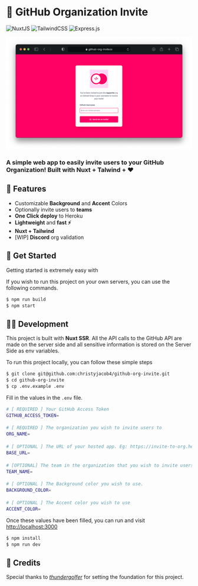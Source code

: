 # 📧 GitHub Organization Invite

![NuxtJS](https://img.shields.io/badge/nuxt.js-00C58E?style=for-the-badge&logo=nuxtdotjs&logoColor=white) ![TailwindCSS](https://img.shields.io/badge/Tailwind_CSS-38B2AC?style=for-the-badge&logo=tailwind-css&logoColor=white) ![Express.js](https://img.shields.io/badge/Express.js-000000?style=for-the-badge&logo=express&logoColor=white)

<p align="center">
  <img src="readme-image.png"/>
</p>

### A simple web app to easily **invite users to your GitHub Organization**! Built with **Nuxt + Talwind + ❤️**

## 🎯 Features
* Customizable **Background** and **Accent** Colors
* Optionally invite users to **teams**
* **One Click deploy** to Heroku
* **Lightweight** and **fast ⚡️**
* **Nuxt + Tailwind**  
* [WIP] **Discord** org validation 

## 💫 Get Started 

Getting started is extremely easy with 



If you wish to run this project on your own servers, you can use the following commands.

```sh
$ npm run build
$ npm start 
```

## 🧑‍💻 Development

This project is built with **Nuxt SSR**. All the API calls to the GitHub API are made on the server side and all sensitive information is stored on the Server Side as env variables. 

To run this project locally, you can follow these simple steps

```sh
$ git clone git@github.com:christyjacob4/github-org-invite.git
$ cd github-org-invite
$ cp .env.example .env
```

Fill in the values in the `.env` file.

```sh
# [ REQUIRED ] Your GitHub Access Token
GITHUB_ACCESS_TOKEN=

# [ REQUIRED ] The organization you wish to invite users to
ORG_NAME=

# [ OPTIONAL ] The URL of your hosted app. Eg: https://invite-to-org.herokuapp.com
BASE_URL=

# [OPTIONAL] The team in the organization that you wish to invite users to
TEAM_NAME=   

# [ OPTIONAL ] The Background color you wish to use.
BACKGROUND_COLOR= 

# [ OPTIONAL ] The Accent color you wish to use
ACCENT_COLOR=
```

Once these values have been filled, you can run and visit [http://localhost:3000](http://localhost:3000)

```sh
$ npm install
$ npm run dev
```

## 🤝 Credits
Special thanks to [*thundergolfer*](https://github.com/thundergolfer/automated-github-organization-invites) for setting the foundation for this project.